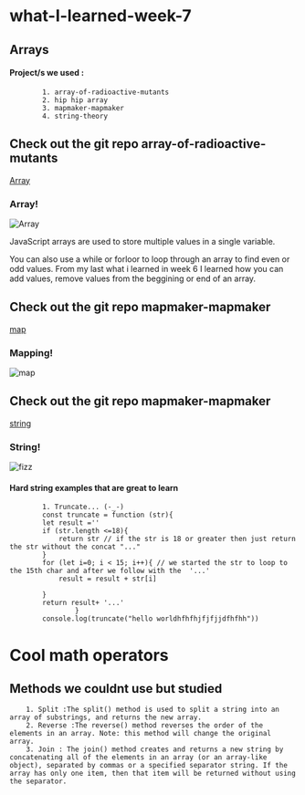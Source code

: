 # what-I-learned-week-7



## Arrays

 #### Project/s we used :
            1. array-of-radioactive-mutants
            2. hip hip array
            3. mapmaker-mapmaker
            4. string-theory





## Check out the git repo array-of-radioactive-mutants
[Array](https://github.com/JumaryS/array-of-radioactive-mutants)

### Array!
   
![Array](https://miro.medium.com/max/700/1*UTmgpblTHBBC-nFq1uGM5w.gif)


JavaScript arrays are used to store multiple values in a single variable.

You can also use a while or forloor to loop through an array to find even or odd values. From my last what i learned in week 6 I learned how you can add values, remove values from the beggining or end of an array.


## Check out the git repo mapmaker-mapmaker
[map](https://github.com/JumaryS/mapmaker-mapmaker)

### Mapping!
   
![map](https://miro.medium.com/max/2514/1*4EGwsCicbWJeml2aAm714A.gif)




## Check out the git repo mapmaker-mapmaker
[string](https://github.com/JumaryS/string-theory)

### String!
![fizz](https://eponymous-labs.github.io/carbide-splash/static/img/fizzbuzz.gif)

 
#### Hard string examples that are great to learn 
            1. Truncate... (-_-)
            const truncate = function (str){
            let result =''
            if (str.length <=18){
                return str // if the str is 18 or greater then just return the str without the concat "..."
            }
            for (let i=0; i < 15; i++){ // we started the str to loop to the 15th char and after we follow with the  '...'
                result = result + str[i]
                
            }
            return result+ '...'
                    }
            console.log(truncate("hello worldhfhfhjfjfjjdfhfhh"))


# Cool math operators 

## Methods we couldnt use but studied


   
        1. Split :The split() method is used to split a string into an array of substrings, and returns the new array. 
        2. Reverse :The reverse() method reverses the order of the elements in an array. Note: this method will change the original array.
        3. Join : The join() method creates and returns a new string by concatenating all of the elements in an array (or an array-like object), separated by commas or a specified separator string. If the array has only one item, then that item will be returned without using the separator.
   




